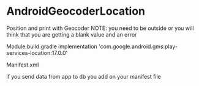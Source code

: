 # AndroidGeocoderLocation
Position and print with Geocoder NOTE: you need to be outside or you will think that you are getting a blank value and an error

Module:build.gradle 
implementation 'com.google.android.gms:play-services-location:17.0.0'
 
 
 Manifest.xml 
     <uses-permission android:name="android.permission.ACCESS_FINE_LOCATION"/>
    <uses-permission android:name="android.permission.ACCESS_COARSE_LOCATION"/>
    <uses-permission android:name="android.permission.ACCESS_BACKGROUND_LOCATION" />
    
if you send data from app to db you add <uses-permission android:name="android.permission.INTERNET"/> on your manifest file

